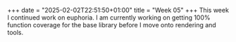 +++
date = "2025-02-02T22:51:50+01:00"
title = "Week 05"
+++
This week I continued work on euphoria. I am currently working on getting 100% function coverage for the base library before I move onto rendering and tools.
